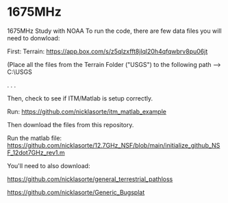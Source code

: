 # 1675MHz
1675MHz Study with NOAA
To run the code, there are few data files you will need to donwload:

First: Terrain: https://app.box.com/s/z5qlzxfft8jlql20h4qfqwbrv8pu06jt

(Place all the files from the Terrain Folder ("USGS") to the following path --> C:\USGS

 . . .

Then, check to see if ITM/Matlab is setup correctly.

Run: https://github.com/nicklasorte/itm_matlab_example


Then download the files from this repository.

Run the matlab file:
https://github.com/nicklasorte/12.7GHz_NSF/blob/main/initialize_github_NSF_12dot7GHz_rev1.m


You'll need to also download:

https://github.com/nicklasorte/general_terrestrial_pathloss

https://github.com/nicklasorte/Generic_Bugsplat
